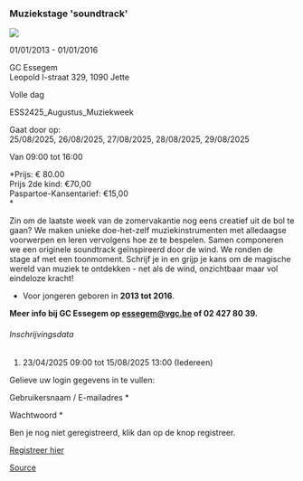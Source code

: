 ### Muziekstage 'soundtrack'

![](https://s3-eu-west-1.amazonaws.com/os-kwdo/prod/vgc/images/activity/67c6ca6ddaa59_Zomerstage_soundtrack.jpg)

01/01/2013 - 01/01/2016

GC Essegem  
Leopold I-straat 329, 1090 Jette

Volle dag

ESS2425_Augustus_Muziekweek

Gaat door op:  
25/08/2025, 26/08/2025, 27/08/2025, 28/08/2025, 29/08/2025

Van 09:00 tot 16:00

*Prijs: € 80.00  
Prijs 2de kind: €70,00  
Paspartoe-Kansentarief: €15,00  
*

Zin om de laatste week van de zomervakantie nog eens creatief uit de bol te gaan? We maken unieke doe-het-zelf muziekinstrumenten met alledaagse voorwerpen en leren vervolgens hoe ze te bespelen. Samen componeren we een originele soundtrack geïnspireerd door de wind. We ronden de stage af met een toonmoment. Schrijf je in en grijp je kans om de magische wereld van muziek te ontdekken - net als de wind, onzichtbaar maar vol eindeloze kracht!

* Voor jongeren geboren in **2013 tot 2016**.

**Meer info bij GC Essegem op essegem@vgc.be of 02 427 80 39.**

###### Inschrijvingsdata

1.  23/04/2025 09:00 tot 15/08/2025 13:00 (Iedereen)

Gelieve uw login gegevens in te vullen:

Gebruikersnaam / E-mailadres \* 

Wachtwoord \* 

  

Ben je nog niet geregistreerd, klik dan op de knop registreer.

[Registreer hier](/registration)

[Source](https://tickets.vgc.be/activity/subscribe/ESS2425_Augustus_Muziekweek)